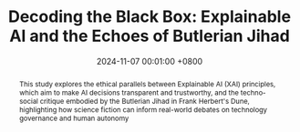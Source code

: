 ---
title:          "Decoding the Black Box: Explainable AI and the Echoes of Butlerian Jihad"
date:           2024-11-07 00:01:00 +0800
selected:       false
pub:            "STS Turkey 2025 Conference: Technotopias: Visions of the Past, Present, and Future"
pub_date:       "2025"
#semantic_scholar_id: 11ac0b5634a282f1a0da204b98e7473d8b480dfb  # use this to retrieve citation count
abstract: >-

 This study explores the ethical parallels between Explainable AI (XAI) principles, which aim to make AI decisions transparent and trustworthy, and the techno-social critique embodied by the Butlerian Jihad in Frank Herbert's Dune, highlighting how science fiction can inform real-world debates on technology governance and human autonomy


cover:          /assets/images/covers/stslogo.png
authors:
  - Fatih Bildirici
links:
  Paper: https://ststurkiye.hypotheses.org/149
---
